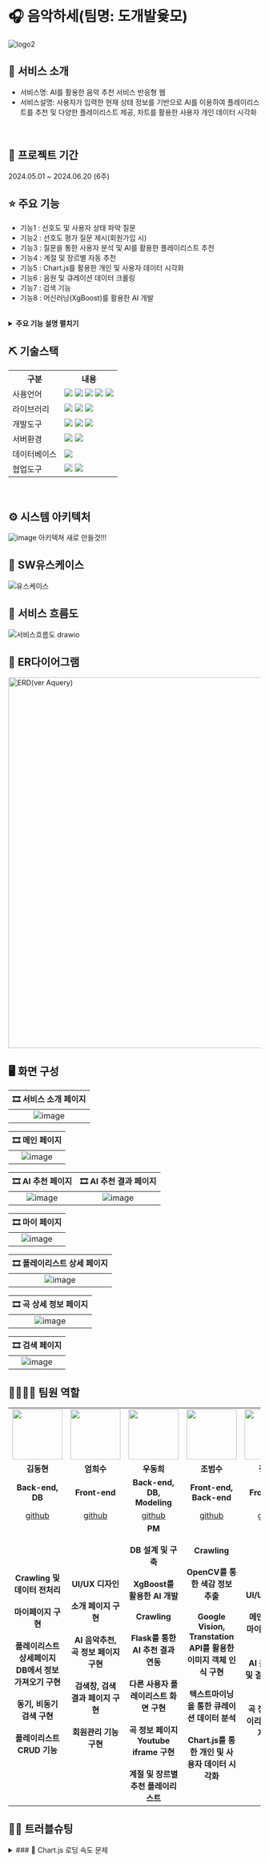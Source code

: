 # 🎧 음악하세(팀명: 도개발윷모)
![logo2](https://github.com/Eehnodu/FinalProject/assets/155136516/bfd18320-d52d-48a5-a1aa-3d7a547f3dc7)

## 👀 서비스 소개
* 서비스명: AI를 활용한 음악 추천 서비스 반응형 웹
* 서비스설명: 사용자가 입력한 현재 상태 정보를 기반으로 AI를 이용하여 플레이리스트를 추천 및 다양한 플레이리스트 제공, 차트를 활용한 사용자 개인 데이터 시각화
<br>


## 📅 프로젝트 기간
2024.05.01 ~ 2024.06.20 (6주)
<br>

## ⭐ 주요 기능
* 기능1 : 선호도 및 사용자 상태 파악 질문
* 기능2 : 선호도 평가 질문 제시(회원가입 시)
* 기능3 : 질문을 통한 사용자 분석 및 AI를 활용한 플레이리스트 추천
* 기능4 : 계절 및 장르별 자동 추천
* 기능5 : Chart.js를 활용한 개인 및 사용자 데이터 시각화
* 기능6 : 음원 및 큐레이션 데이터 크롤링
* 기능7 : 검색 기능
* 기능8 : 머신러닝(XgBoost)를 활용한 AI 개발
<br>

<details>
<summary><b>주요 기능 설명 펼치기</b></summary>
<div markdown="1">

* 기능1 : 선호도 및 사용자 상태 파악 질문
* 기능2 : 선호도 평가 질문 제시(회원가입 시)
* 기능3 : 질문을 통한 사용자 분석 및 AI를 활용한 플레이리스트 추천
* 기능4 : 계절 및 장르별 자동 추천
* 기능5 : Chart.js를 활용한 개인 및 사용자 데이터 시각화
* 기능6 : 음원 및 큐레이션 데이터 크롤링
* 기능7 : 검색 기능
* 기능8 : 머신러닝(XgBoost)를 활용한 AI 개발

</div>
</details>

## ⛏ 기술스택
<table>
    <tr>
        <th>구분</th>
        <th>내용</th>
    </tr>
    <tr>
        <td>사용언어</td>
        <td>
            <img src="https://img.shields.io/badge/Java-ED8B00?style=for-the-badge&logo=openjdk&logoColor=white"/>
            <img src="https://img.shields.io/badge/HTML5-E34F26?style=for-the-badge&logo=HTML5&logoColor=white"/>
            <img src="https://img.shields.io/badge/CSS3-1572B6?style=for-the-badge&logo=CSS3&logoColor=white"/>
            <img src="https://img.shields.io/badge/JavaScript-F7DF1E?style=for-the-badge&logo=JavaScript&logoColor=white"/>
	    <img src="https://img.shields.io/badge/Python-3776AB?style=for-the-badge&logo=python&logoColor=white"/>
        </td>
    </tr>
    <tr>
        <td>라이브러리</td>
        <td>
	<img src="https://img.shields.io/badge/AJAX-FFFFFF?style=for-the-badge"/>
	<img src="https://img.shields.io/badge/BootStrap-7952B3?style=for-the-badge&logo=BootStrap&logoColor=white"/>
          <img src="https://img.shields.io/badge/spring-6DB33F?style=for-the-badge&logo=spring&logoColor=white">
        </td>
    </tr>
    <tr>
        <td>개발도구</td>
        <td>
	    <img src="https://img.shields.io/badge/Eclipse-2C2255?style=for-the-badge&logo=Eclipse&logoColor=white"/>
            <img src="https://img.shields.io/badge/VSCode-007ACC?style=for-the-badge&logo=VisualStudioCode&logoColor=white"/>
	    <img src="https://img.shields.io/badge/Jupyter%20Notebook-F37626.svg?&style=for-the-badge&logo=Jupyter&logoColor=white"/> 
        </td>
    </tr>
    <tr>
        <td>서버환경</td>
        <td>
            <img src="https://img.shields.io/badge/Apache Tomcat-D22128?style=for-the-badge&logo=Apache Tomcat&logoColor=white"/>
            <img src="https://img.shields.io/badge/Flask-000000?style=for-the-badge&logo=Flask&logoColor=white"/> 
        </td>
    </tr>
    <tr>
        <td>데이터베이스</td>
        <td>
            <img src="https://img.shields.io/badge/mysql-4479A1?style=for-the-badge&logo=mysql&logoColor=white">
        </td>
    </tr>
    <tr>
        <td>협업도구</td>
        <td>
            <img src="https://img.shields.io/badge/Git-F05032?style=for-the-badge&logo=Git&logoColor=white"/>
            <img src="https://img.shields.io/badge/GitHub-181717?style=for-the-badge&logo=GitHub&logoColor=white"/>
        </td>
    </tr>
</table>


<br>

## ⚙ 시스템 아키텍처
![image](https://github.com/2024-SMHRD-KDT-BigData-23/FitNeeds/assets/155136709/911d56fd-1a63-4e86-a44b-98940a326cba)
아키텍쳐 새로 만들것!!!
<br>

## 📌 SW유스케이스
![유스케이스](https://github.com/Eehnodu/Project/assets/155121578/3f63bc55-87c4-45ad-ad3d-eac5cff29e1f)
<br>

## 📌 서비스 흐름도
![서비스흐름도 drawio](https://github.com/Eehnodu/FinalProject/assets/155136516/f075a2c5-248b-4966-a844-db612f811ac3)
<br>

## 📌 ER다이어그램
<img width="741" alt="ERD(ver Aquery)" src="https://github.com/Eehnodu/crawling_test/assets/155121578/a98b1740-c2f2-487b-992e-c85420a637b6">
<br>

## 🖥 화면 구성







|🎞 서비스 소개 페이지 |
|:---:|
| ![image](https://github.com/Eehnodu/Portfolio/assets/155121578/e1f6280f-5398-4ab4-8f67-68d50268344d)|

|🎞 메인 페이지 |
|:---:|
|![image](https://github.com/Eehnodu/Portfolio/assets/155121578/df0c6a8b-13ed-4575-85e6-464859130e81)|

|🎞 AI 추천 페이지 |🎞 AI 추천 결과 페이지 |
|:---:|:---:|
|![image](https://github.com/Eehnodu/Portfolio/assets/155121578/906efd8b-648d-464c-97e2-9d42f6b2ab82)|![image](https://github.com/Eehnodu/Portfolio/assets/155121578/0ed2e567-9a0f-45d9-b166-54c6d5528e11)|

|🎞 마이 페이지 |
|:---:|
|![image](https://github.com/Eehnodu/Portfolio/assets/155121578/3f67348a-3090-448a-8f16-307e1c7ac7a6)|

|🎞 플레이리스트 상세 페이지 |
|:---:|
|![image](https://github.com/Eehnodu/Portfolio/assets/155121578/3f67348a-3090-448a-8f16-307e1c7ac7a6)|

|🎞 곡 상세 정보 페이지 |
|:---:|
|![image](https://github.com/Eehnodu/Portfolio/assets/155121578/3f67348a-3090-448a-8f16-307e1c7ac7a6)|

|🎞 검색 페이지 |
|:---:|
|![image](https://github.com/Eehnodu/Portfolio/assets/155121578/3f67348a-3090-448a-8f16-307e1c7ac7a6)|



## 👨‍👩‍👦‍👦 팀원 역할
<table>
  <tr>
    <td align="center"><img src="https://i.namu.wiki/i/GirsrnQUH-q5qbVv871h4zLg_H1X25k25qY-Vr5DcO6xV8MWdcENwySAA0M62Xyurjt3ezZUbPm7GoVYJRRXWGIAXpWJ0_zsEH0mxNsLH2S_GX54w9exBaOg6io06JjbYZRHQiPSyUwPoLzRFA5aeQ.webp" width="100" height="100"/></td>
    <td align="center"><img src="https://mb.ntdtv.kr/assets/uploads/2019/01/Screen-Shot-2019-01-08-at-4.31.55-PM-e1546932545978.png" width="100" height="100"/></td>
    <td align="center"><img src="https://github.com/2024-SMHRD-KDT-BigData-23/FitNeeds/assets/155136709/60cfda0f-23f4-4e5d-a953-12565033b91b" height="100"/></td>
    <td align="center"><img src="https://i.pinimg.com/236x/ed/bb/53/edbb53d4f6dd710431c1140551404af9.jpg" width="100" height="100"/></td>
    <td align="center"><img src="https://pbs.twimg.com/media/B-n6uPYUUAAZSUx.png" width="100" height="100"/></td>
  </tr>
  <tr>
    <td align="center"><strong>김동현</strong></td>
    <td align="center"><strong>엄희수</strong></td>
    <td align="center"><strong>우동희</strong></td>
    <td align="center"><strong>조범수</strong></td>
    <td align="center"><strong>정규원</strong></td>
  </tr>
  <tr>
    <td align="center"><b>Back-end, DB</b></td>
    <td align="center"><b>Front-end</b></td>
    <td align="center"><b>Back-end, DB, Modeling</b></td>
    <td align="center"><b>Front-end, Back-end</b></td>
    <td align="center"><b>Front-end</b></td>
  </tr>
  <tr>
    <td align="center"><a href="https://github.com/dohdark" target='_blank'>github</a></td>
    <td align="center"><a href="https://github.com/heesooooooo" target='_blank'>github</a></td>
    <td align="center"><a href="https://github.com/Eehnodu" target='_blank'>github</a></td>
    <td align="center"><a href="https://github.com/beomsu-j" target='_blank'>github</a></td>
    <td align="center"><a href="https://github.com/Jungkyuwonnn" target='_blank'>github</a></td>
  </tr>
  <tr>
    <td align="center"><b>Crawling 및 데이터 전처리<br><br>마이페이지 구현<br><br>플레이리스트 상세페이지 DB에서 정보 가져오기 구현<br><br>동기, 비동기 검색 구현<br><br>플레이리스트 CRUD 기능<br></td>
    <td align="center"><b>UI/UX 디자인<br><br>소개 페이지 구현<br><br>AI 음악추천, 곡 정보 페이지 구현<br><br>검색창, 검색 결과 페이지 구현<br><br>회원관리 기능 구현<br></td>
    <td align="center"><b>PM<br><br>DB 설계 및 구축<br><br>XgBoost를 활용한 AI 개발<br><br>Crawling<br><br>Flask를 통한 AI 추천 결과 연동<br><br>다른 사용자 플레이리스트 화면 구현<br><br>곡 정보 페이지 Youtube iframe 구현<br><br>계절 및 장르별 추천 플레이리스트<br></td>
    <td align="center"><b>Crawling<br><br>OpenCV를 통한 색감 정보 추출<br><br>Google Vision, Transtation API를 활용한 이미지 객체 인식 구현<br><br>텍스트마이닝을 통한 큐레이션 데이터 분석<br><br>Chart.js를 통한 개인 및 사용자 데이터 시각화<br></b></td>
    <td align="center"><b>UI/UX 디자인<br><br>메인 페이지, 마이페이지 구현<br><br>AI 음악 추천 및 결과 페이지 구현<br><br>곡 정보, 플레이리스트 페이지 구현<br></b></td>
  </tr>
</table>

## 🤾‍♂️ 트러블슈팅


<details>
<summary>
### 🔨 Chart.js 로딩 속도 문제<br>
</summary>
- 문제<br>
	
  STS와 MySQL 연결 및 시각화의 어려움
  Value Object와 컨트롤러 호출의 빈번함
  Chart를 불러오는 과정에서 화면에 늦게 출력되는 시간이 10초 이상 걸림.

- 원인<br>

  STS에서 Mybatis를 이용하여 데이터를 가져옴
  데이터의 볼륨과 거치는 테이블이 많아서 속도 저하가 된다고 생각함.
 
- 해결방안<br>

  Pymysql에서 SQL쿼리문으로 해결하여 flask를 통해 값을 받아옴.
 
- 코드<br>
```
# pymysql 연결
def get_connection():
    return pymysql.connect(
        host='project-db-cgi.smhrd.com',
        port=3307,
        user='ehroqkfdbcah',
        password='q1w2e3!@#',
        db='ehroqkfdbcah',
        charset='utf8',
        cursorclass=pymysql.cursors.DictCursor
    )

# 값을 불러오는 sql문
def get_my_genre(input_memid):
    conn = get_connection()
    try:
        with conn.cursor() as cursor:
            get_context_sql = """
                SELECT s.surDesc, COUNT(*) as count
                FROM tb_context c
                JOIN tb_survey s ON c.surIdx = s.surIdx
                WHERE c.memId = %s
                  AND s.surType = 'A'
                  AND s.surItem = 'genre'
                GROUP BY s.surDesc
                ORDER BY count DESC
                LIMIT 3;
            """
            cursor.execute(get_context_sql, (input_memid))
            results = cursor.fetchall()
            mygenre_list = [{'surDesc': row['surDesc'], 'count': row['count']} for row in results]
            return mygenre_list
    finally:
        conn.close()

# sts와 flask 연결
@app.route('/getmygenre', methods=['POST'])
def get_my_genre_endpoint():
    content = request.json
    input_memid = content['memid']
    genre_data = get_my_genre(input_memid)
    return jsonify(genre_data).

```
</details>



